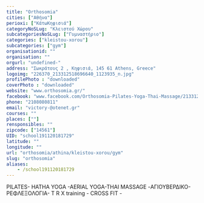 ```yaml
---
title: "Orthosomia"
cities: ["Αθήνα"]
perioxi: ["ΚάτωΚηφισιά"]
categoryNoSLug: "Κλειστού Χώρου"
subcategoriesNoSLug: ["Γυμναστήριο"]
categories: ["kleistou-xorou"]
subcategories: ["gym"]
organisationid: ""
organisation: ""
orgurl: "undefined-"
address: "Σωκράτους 2 , Κηφισιά, 145 61 Athens, Greece"
logoimg: "226370_213312518696640_1123935_n.jpg"
profilePhoto : "downloaded"
coverPhoto : "downloaded"
website: "www.orthosomia.gr/"
facebook: "www.facebook.com/Orthosomia-Pilates-Yoga-Thai-Massage/213312072030018"
phone: "2108080811"
email: "victory-@otenet.gr"
courses: ""
places: [""]
rensponsibles: ""
zipcode: ["14561"]
UID: "school191120181729"
latitude: ""
longitude: ""
url: "orthosomia/athina/kleistou-xorou/gym"
slug: "orthosomia"
aliases:
    - /school191120181729
---
```



PILATES- HATHA YOGA -AERIAL YOGA-THAI MASSAGE -ΑΓΙΟΥΒΕΡΔΙΚΟ-ΡΕΦΛΕΞΟΛΟΓΙΑ- T R X training - CROSS FIT -

